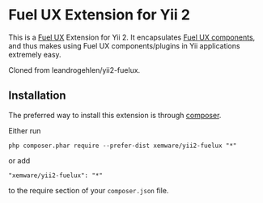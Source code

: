 Fuel UX Extension for Yii 2
===========================

This is a [Fuel UX](http://exacttarget.github.io/fuelux) Extension for Yii 2. It encapsulates [Fuel UX components](http://exacttarget.github.io/fuelux/javascript.html), and thus makes using Fuel UX components/plugins in Yii applications extremely easy.

Cloned from leandrogehlen/yii2-fuelux.

Installation
------------

The preferred way to install this extension is through [composer](http://getcomposer.org/download/).

Either run

```
php composer.phar require --prefer-dist xemware/yii2-fuelux "*"
```

or add

```
"xemware/yii2-fuelux": "*"
```

to the require section of your `composer.json` file.


